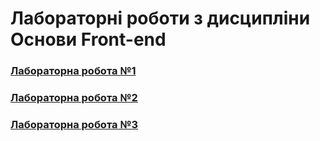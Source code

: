 # Лабораторні роботи з дисципліни Основи Front-end
### [Лабораторна робота №1](https://holoborodkom.github.io/front-end/lab1/index.html)
### [Лабораторна робота №2](https://holoborodkom.github.io/front-end/lab2/index.html)
### [Лабораторна робота №3](https://holoborodkom.github.io/front-end/lab3/index.html)
